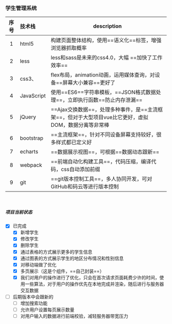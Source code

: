 ### 学生管理系统

| 序号  | 技术栈     | description                                                                                          |
| :---: | :--------- | ---------------------------------------------------------------------------------------------------- |
|   1   | html5      | 构建页面整体结构，使用==语义化==标签，增强浏览器抓取概率                                             |
|   2   | less       | less和sass是未来的css4.0，大幅 ==加快了工作效率==                                                    |
|   3   | css3、     | flex布局，animation动画，运用媒体查询，对设备==屏幕大小兼容==更好了                                  |
|   4   | JavaScript | 使用==ES6==字符串模板，==JSON格式数据处理==，立即执行函数==防止内存泄漏==                            |
|   5   | jQuery     | ==Ajax交换数据==，处理多种事件，是==主流框架==，但对于大型项目vue比它更好，虚拟DOM，数据分离等非常棒 |
|   6   | bootstrap  | ==主流框架==，针对不同设备屏幕支持较好，很多样式都已定义好                                           |
|   7   | echarts    | ==数据展示视图==，可根据==数据动态跟新==                                                             |
|   8   | webpack    | ==前端自动化构建工具==，代码压缩，编译代码，css自动添加前缀                                          |
|   9   | git        | ==git版本控制工具==，多人协同开发，可对GitHub和码云等进行版本控制                                    |
<br>

##### 项目当前状态
- [x] 已完成
    - [x] 新增学生
    - [x] 修改学生
    - [x] 删除学生
    - [x] 通过表格的方式展示更多的学生信息
    - [x] 通过图表的方式展示学生的地区分布情况和性别信息
    - [x] 对移动端做了优化
    - [x] 多页展示（这是个组件，==自己封装==）
    - [x] 我们对用户的操作进行了优化，只会在首次请求页面耗费少许的时间，使用一些算法，对于用户的操作优先在本地完成并渲染，随后进行与服务器交互数据
- [ ] 后期版本中会跟新的
    - [ ] 增加搜索功能 
    - [ ] 允许用户设置每页展示数量
    - [ ] 对用户输入的数据进行前端校验，减轻服务器带宽压力
